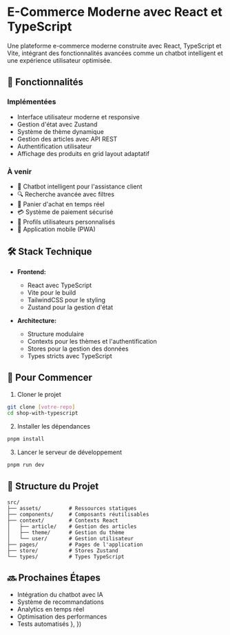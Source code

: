 # E-Commerce Moderne avec React et TypeScript

Une plateforme e-commerce moderne construite avec React, TypeScript et Vite, intégrant des fonctionnalités avancées comme un chatbot intelligent et une expérience utilisateur optimisée.

## 🌟 Fonctionnalités

### Implémentées
- Interface utilisateur moderne et responsive
- Gestion d'état avec Zustand
- Système de thème dynamique
- Gestion des articles avec API REST
- Authentification utilisateur
- Affichage des produits en grid layout adaptatif

### À venir
- 🤖 Chatbot intelligent pour l'assistance client
- 🔍 Recherche avancée avec filtres
- 🛒 Panier d'achat en temps réel
- 💳 Système de paiement sécurisé
- 👤 Profils utilisateurs personnalisés
- 📱 Application mobile (PWA)

## 🛠 Stack Technique

- **Frontend:**
  - React avec TypeScript
  - Vite pour le build
  - TailwindCSS pour le styling
  - Zustand pour la gestion d'état

- **Architecture:**
  - Structure modulaire
  - Contexts pour les thèmes et l'authentification
  - Stores pour la gestion des données
  - Types stricts avec TypeScript

## 🚀 Pour Commencer

1. Cloner le projet
```bash
git clone [votre-repo]
cd shop-with-typescript
```

2. Installer les dépendances
```bash
pnpm install
```

3. Lancer le serveur de développement
```bash
pnpm run dev
```

## 📁 Structure du Projet

```
src/
├── assets/         # Ressources statiques
├── components/     # Composants réutilisables
├── context/        # Contexts React
│   ├── article/    # Gestion des articles
│   ├── theme/      # Gestion du thème
│   └── user/       # Gestion utilisateur
├── pages/          # Pages de l'application
├── store/          # Stores Zustand
└── types/          # Types TypeScript
```

## 🔜 Prochaines Étapes

- Intégration du chatbot avec IA
- Système de recommandations
- Analytics en temps réel
- Optimisation des performances
- Tests automatisés
  },
})
```

